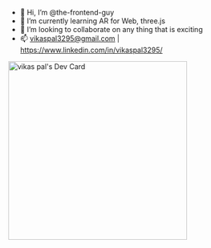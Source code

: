 - 👋 Hi, I’m @the-frontend-guy
- 🌱 I’m currently learning AR for Web, three.js
- 💞️ I’m looking to collaborate on any thing that is exciting
- 📫 vikaspal3295@gmail.com | https://www.linkedin.com/in/vikaspal3295/
  
<a href="https://app.daily.dev/drvickz"><img src="https://api.daily.dev/devcards/v2/Ft5saU6vKIfDGzNXCZ7hP.png?r=csy" width="356" alt="vikas pal's Dev Card"/></a>

<!---
the-frontend-guy/the-frontend-guy is a ✨ special ✨ repository because its `README.md` (this file) appears on your GitHub profile.
You can click the Preview link to take a look at your changes.
--->
